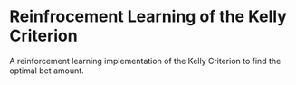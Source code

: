 # Reinfrocement Learning of the Kelly Criterion

A reinforcement learning implementation of the Kelly Criterion to find the optimal bet amount. 
 

